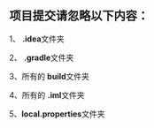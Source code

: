 项目提交请忽略以下内容：
-
1、 **.idea**文件夹

2、 **.gradle**文件夹

3、所有的 **build**文件夹

4、所有的 **.iml**文件夹

5、**local.properties**文件夹
